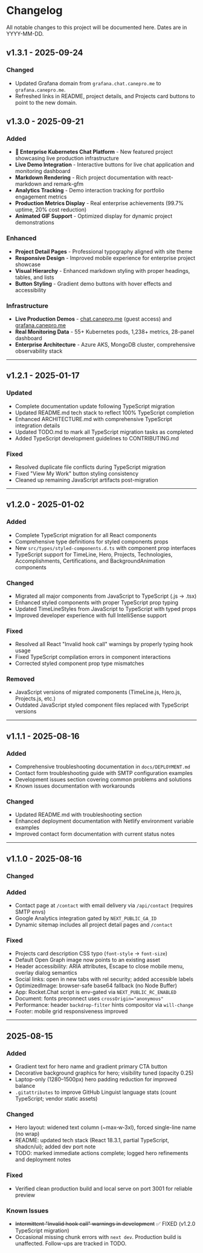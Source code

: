 # Changelog

<!-- markdownlint-disable MD024 -->

All notable changes to this project will be documented here. Dates are in YYYY-MM-DD.

## v1.3.1 - 2025-09-24

### Changed

- Updated Grafana domain from `grafana.chat.canepro.me` to `grafana.canepro.me`.
- Refreshed links in README, project details, and Projects card buttons to point to the new domain.

## v1.3.0 - 2025-09-21

### Added

- **🚀 Enterprise Kubernetes Chat Platform** - New featured project showcasing live production infrastructure
- **Live Demo Integration** - Interactive buttons for live chat application and monitoring dashboard
- **Markdown Rendering** - Rich project documentation with react-markdown and remark-gfm
- **Analytics Tracking** - Demo interaction tracking for portfolio engagement metrics
- **Production Metrics Display** - Real enterprise achievements (99.7% uptime, 20% cost reduction)
- **Animated GIF Support** - Optimized display for dynamic project demonstrations

### Enhanced

- **Project Detail Pages** - Professional typography aligned with site theme
- **Responsive Design** - Improved mobile experience for enterprise project showcase
- **Visual Hierarchy** - Enhanced markdown styling with proper headings, tables, and lists
- **Button Styling** - Gradient demo buttons with hover effects and accessibility

### Infrastructure

- **Live Production Demos** - [chat.canepro.me](https://chat.canepro.me) (guest access) and [grafana.canepro.me](https://grafana.canepro.me)
- **Real Monitoring Data** - 55+ Kubernetes pods, 1,238+ metrics, 28-panel dashboard
- **Enterprise Architecture** - Azure AKS, MongoDB cluster, comprehensive observability stack

---

## v1.2.1 - 2025-01-17

### Updated

- Complete documentation update following TypeScript migration
- Updated README.md tech stack to reflect 100% TypeScript completion
- Enhanced ARCHITECTURE.md with comprehensive TypeScript integration details
- Updated TODO.md to mark all TypeScript migration tasks as completed
- Added TypeScript development guidelines to CONTRIBUTING.md

### Fixed

- Resolved duplicate file conflicts during TypeScript migration
- Fixed "View My Work" button styling consistency
- Cleaned up remaining JavaScript artifacts post-migration

---

## v1.2.0 - 2025-01-02

### Added

- Complete TypeScript migration for all React components
- Comprehensive type definitions for styled components props
- New `src/types/styled-components.d.ts` with component prop interfaces
- TypeScript support for TimeLine, Hero, Projects, Technologies, Accomplishments, Certifications, and BackgroundAnimation components

### Changed

- Migrated all major components from JavaScript to TypeScript (.js → .tsx)
- Enhanced styled components with proper TypeScript prop typing
- Updated TimeLineStyles from JavaScript to TypeScript with typed props
- Improved developer experience with full IntelliSense support

### Fixed

- Resolved all React "Invalid hook call" warnings by properly typing hook usage
- Fixed TypeScript compilation errors in component interactions
- Corrected styled component prop type mismatches

### Removed

- JavaScript versions of migrated components (TimeLine.js, Hero.js, Projects.js, etc.)
- Outdated JavaScript styled component files replaced with TypeScript versions

---

## v1.1.1 - 2025-08-16

### Added

- Comprehensive troubleshooting documentation in `docs/DEPLOYMENT.md`
- Contact form troubleshooting guide with SMTP configuration examples
- Development issues section covering common problems and solutions
- Known issues documentation with workarounds

### Changed

- Updated README.md with troubleshooting section
- Enhanced deployment documentation with Netlify environment variable examples
- Improved contact form documentation with current status notes

---

## v1.1.0 - 2025-08-16

### Changed

### Added

- Contact page at `/contact` with email delivery via `/api/contact` (requires SMTP envs)
- Google Analytics integration gated by `NEXT_PUBLIC_GA_ID`
- Dynamic sitemap includes all project detail pages and `/contact`

### Fixed

- Projects card description CSS typo (`font-style` -> `font-size`)
- Default Open Graph image now points to an existing asset
- Header accessibility: ARIA attributes, Escape to close mobile menu, overlay dialog semantics
- Social links: open in new tabs with rel security; added accessible labels
- OptimizedImage: browser-safe base64 fallback (no Node Buffer)
- App: Rocket.Chat script is env-gated via `NEXT_PUBLIC_RC_ENABLED`
- Document: fonts preconnect uses `crossOrigin="anonymous"`
- Performance: header `backdrop-filter` hints compositor via `will-change`
- Footer: mobile grid responsiveness improved

---

## 2025-08-15

### Added

- Gradient text for hero name and gradient primary CTA button
- Decorative background graphics for hero; visibility tuned (opacity 0.25)
- Laptop-only (1280–1500px) hero padding reduction for improved balance
- `.gitattributes` to improve GitHub Linguist language stats (count TypeScript; vendor static assets)

### Changed

- Hero layout: widened text column (~max‑w‑3xl), forced single-line name (no wrap)
- README: updated tech stack (React 18.3.1, partial TypeScript, shadcn/ui); added dev port note
- TODO: marked immediate actions complete; logged hero refinements and deployment notes

### Fixed

- Verified clean production build and local serve on port 3001 for reliable preview

### Known Issues

- ~~Intermittent "Invalid hook call" warnings in development~~ ✅ FIXED (v1.2.0 TypeScript migration)  
- Occasional missing chunk errors with `next dev`. Production build is unaffected. Follow-ups are tracked in TODO.

